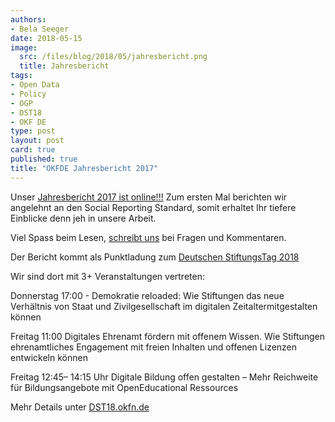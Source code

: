 ```yaml
---
authors: 
- Bela Seeger
date: 2018-05-15
image:
  src: /files/blog/2018/05/jahresbericht.png
  title: Jahresbericht
tags:
- Open Data
- Policy
- OGP
- DST18
- OKF DE
type: post
layout: post
card: true
published: true
title: "OKFDE Jahresbericht 2017" 
---
```


Unser [Jahresbericht 2017 ist online!!!](https://okfn.de/files/verein/OKFDE-Taetigkeitsbericht-2017.pdf)
Zum ersten Mal berichten wir angelehnt an den Social Reporting Standard, somit erhaltet Ihr tiefere Einblicke denn jeh in unsere Arbeit.  

Viel Spass beim Lesen, <a href="mailto:info@okfn.de">schreibt uns</a> bei Fragen und Kommentaren.


Der Bericht kommt als Punktladung zum [Deutschen StiftungsTag 2018](https://www.stiftungen.org/verband/was-wir-tun/vernetzungsangebote/deutscher-stiftungstag.html)

Wir sind dort mit 3+ Veranstaltungen vertreten:

Donnerstag 17:00 - Demokratie reloaded: Wie Stiftungen
das neue Verhältnis von Staat und Zivilgesellschaft im digitalen Zeitaltermitgestalten können

Freitag 11:00 Digitales Ehrenamt fördern mit offenem Wissen. Wie Stiftungen ehrenamtliches Engagement mit freien Inhalten und
offenen Lizenzen entwickeln können

Freitag 12:45– 14:15 Uhr Digitale Bildung offen gestalten – Mehr Reichweite für Bildungsangebote mit OpenEducational Ressources

Mehr Details unter [DST18.okfn.de](http://dst18.okfn.de)



